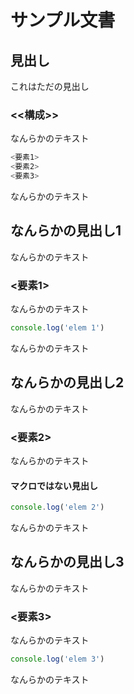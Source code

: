 # サンプル文書

## 見出し

これはただの見出し

###  <<構成>>

なんらかのテキスト

```javascript
<要素1>
<要素2>
<要素3>
```

なんらかのテキスト

## なんらかの見出し1

なんらかのテキスト

### <要素1>

なんらかのテキスト

```javascript
console.log('elem 1')
```

なんらかのテキスト

## なんらかの見出し2

なんらかのテキスト

### <要素2>

なんらかのテキスト

#### マクロではない見出し

```javascript
console.log('elem 2')
```

なんらかのテキスト

## なんらかの見出し3

なんらかのテキスト

### <要素3>

なんらかのテキスト

```javascript
console.log('elem 3')
```

なんらかのテキスト

